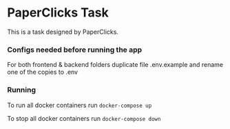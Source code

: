 # PaperClicks Task

This is a task designed by PaperClicks.


### Configs needed before running the app

For both frontend & backend folders duplicate file .env.example and rename one of the copies to .env


### Running

To run all docker containers run `docker-compose up`

To stop all docker containers run `docker-compose down`